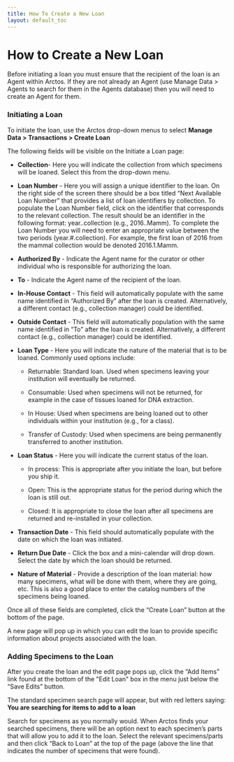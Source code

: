 ```yaml
---
title: How To Create a New Loan
layout: default_toc
---
```

# How to Create a New Loan

Before initiating a loan you must ensure that the recipient of the loan is an Agent within Arctos.  If they are not already an Agent (use Manage Data > Agents to search for them in the Agents database) then you will need to create an Agent for them.

### Initiating a Loan

To initiate the loan, use the Arctos drop-down menus to select **Manage Data > Transactions > Create Loan**

The following fields will be visible on the Initiate a Loan page:

* **Collection**- Here you will indicate the collection from which specimens will be loaned. Select this from the drop-down menu.

* **Loan Number** - Here you will assign a unique identifier to the loan. On the right side of the screen there should be a box titled “Next Available Loan Number” that provides a list of loan identifiers by collection. To populate the Loan Number field, click on the identifier that corresponds to the relevant collection. The result should be an identifier in the following format: year..collection (e.g., 2016..Mamm). To complete the Loan Number you will need to enter an appropriate value between the two periods (year.#.collection).  For example, the first loan of 2016 from the mammal collection would be denoted 2016.1.Mamm.

* **Authorized By** - Indicate the Agent name for the curator or other individual who is responsible for authorizing the loan.

* **To** - Indicate the Agent name of the recipient of the loan.  

* **In-House Contact** - This field will automatically populate with the same name identified in “Authorized By” after the loan is created.  Alternatively, a different contact (e.g., collection manager) could be identified.

* **Outside Contact** - This field will automatically population with the same name identified in “To” after the loan is created. Alternatively, a different contact (e.g., collection manager) could be identified.

* **Loan Type** - Here you will indicate the nature of the material that is to be loaned. Commonly used options include:

   - Returnable: Standard loan. Used when specimens leaving your institution will eventually be returned.

   - Consumable: Used when specimens will not be returned, for example in the case of tissues loaned for DNA extraction.

   - In House: Used when specimens are being loaned out to other individuals within your institution (e.g., for a class).

   - Transfer of Custody: Used when specimens are being permanently transferred to another institution.

* **Loan Status** - Here you will indicate the current status of the loan.  

   - In process: This is appropriate after you initiate the loan, but before you ship it.

   - Open: This is the appropriate status for the period during which the loan is still out.

   - Closed: It is appropriate to close the loan after all specimens are returned and re-installed in your collection.

* **Transaction Date** - This field should automatically populate with the date on which the loan was initiated.

* **Return Due Date** - Click the box and a mini-calendar will drop down. Select the date by which the loan should be returned.

* **Nature of Material** - Provide a description of the loan material: how many specimens, what will be done with them, where they are going, etc. This is also a good place to enter the catalog numbers of the specimens being loaned.

Once all of these fields are completed, click the “Create Loan” button at the bottom of the page.

A new page will pop up in which you can edit the loan to provide specific information about projects associated with the loan.

### Adding Specimens to the Loan

After you create the loan and the edit page pops up, click the “Add Items” link found at the bottom of the "Edit Loan" box in the menu just below the “Save Edits” button.

The standard specimen search page will appear, but with red letters saying:  **You are searching for items to add to a loan**

Search for specimens as you normally would. When Arctos finds your searched specimens, there will be an option next to each specimen’s parts that will allow you to add it to the loan. Select the relevant specimens/parts and then click “Back to Loan” at the top of the page (above the line that indicates the number of specimens that were found).
